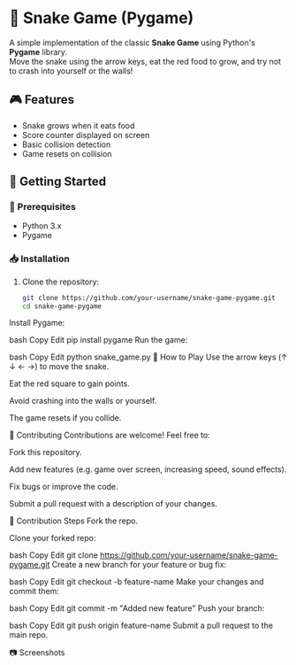 # 🐍 Snake Game (Pygame)

A simple implementation of the classic **Snake Game** using Python's **Pygame** library.  
Move the snake using the arrow keys, eat the red food to grow, and try not to crash into yourself or the walls!

## 🎮 Features
- Snake grows when it eats food
- Score counter displayed on screen
- Basic collision detection
- Game resets on collision

## 🚀 Getting Started

### 🔧 Prerequisites
- Python 3.x
- Pygame

### 📥 Installation
1. Clone the repository:
   ```bash
   git clone https://github.com/your-username/snake-game-pygame.git
   cd snake-game-pygame
Install Pygame:

bash
Copy
Edit
pip install pygame
Run the game:

bash
Copy
Edit
python snake_game.py
🎯 How to Play
Use the arrow keys (↑ ↓ ← →) to move the snake.

Eat the red square to gain points.

Avoid crashing into the walls or yourself.

The game resets if you collide.

🤝 Contributing
Contributions are welcome! Feel free to:

Fork this repository.

Add new features (e.g. game over screen, increasing speed, sound effects).

Fix bugs or improve the code.

Submit a pull request with a description of your changes.

📜 Contribution Steps
Fork the repo.

Clone your forked repo:

bash
Copy
Edit
git clone https://github.com/your-username/snake-game-pygame.git
Create a new branch for your feature or bug fix:

bash
Copy
Edit
git checkout -b feature-name
Make your changes and commit them:

bash
Copy
Edit
git commit -m "Added new feature"
Push your branch:

bash
Copy
Edit
git push origin feature-name
Submit a pull request to the main repo.

📷 Screenshots
<!-- Add your game screenshots here -->


